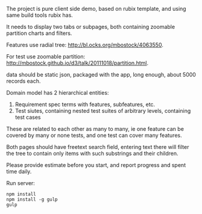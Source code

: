 

The project is pure client side demo, based on rubix template, and using same build tools rubix has.

It needs to display two tabs or subpages, both containing zoomable partition charts and filters.

Features use radial tree: http://bl.ocks.org/mbostock/4063550.

For test use zoomable partition: http://mbostock.github.io/d3/talk/20111018/partition.html.

data should be static json, packaged with the app, long enough, about 5000 records each.

Domain model has 2 hierarchical entities:

1) Requirement spec terms with features, subfeatures, etc.
2) Test siutes, containing nested test suites of arbitrary levels, containing test cases

These are related to each other as many to many, ie one feature can be covered by many or none tests, and one test can cover many features.

Both pages should have freetext search field, entering text there will filter the tree to contain only items with such substrings and their children.

Please provide estimate before you start, and report progress and spent time daily.


Run server:
```
npm install
npm install -g gulp
gulp
```
